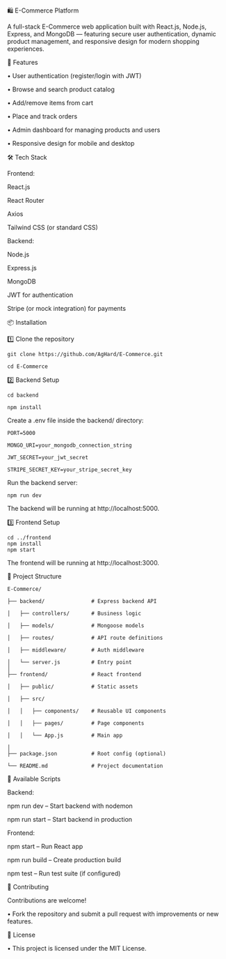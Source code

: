 🛍️ E-Commerce Platform

A full-stack E-Commerce web application built with React.js, Node.js, Express, and MongoDB — featuring secure user authentication, dynamic product management, and responsive design for modern shopping experiences.

🚀 Features

• User authentication (register/login with JWT)

• Browse and search product catalog

• Add/remove items from cart

• Place and track orders

• Admin dashboard for managing products and users

• Responsive design for mobile and desktop

🛠️ Tech Stack

Frontend:

React.js

React Router

Axios

Tailwind CSS (or standard CSS)

Backend:

Node.js

Express.js

MongoDB

JWT for authentication

Stripe (or mock integration) for payments

📦 Installation

1️⃣ Clone the repository

    git clone https://github.com/AgHard/E-Commerce.git

    cd E-Commerce
    
2️⃣ Backend Setup

    cd backend

    npm install

Create a .env file inside the backend/ directory:

    PORT=5000

    MONGO_URI=your_mongodb_connection_string

    JWT_SECRET=your_jwt_secret

    STRIPE_SECRET_KEY=your_stripe_secret_key

Run the backend server:

    npm run dev

The backend will be running at http://localhost:5000.

3️⃣ Frontend Setup

    cd ../frontend
    npm install
    npm start
The frontend will be running at http://localhost:3000.

📁 Project Structure

    E-Commerce/

    ├── backend/               # Express backend API

    │   ├── controllers/       # Business logic

    │   ├── models/            # Mongoose models

    │   ├── routes/            # API route definitions

    │   ├── middleware/        # Auth middleware

    │   └── server.js          # Entry point
    │
    ├── frontend/              # React frontend

    │   ├── public/            # Static assets

    │   ├── src/

    │   │   ├── components/    # Reusable UI components

    │   │   ├── pages/         # Page components

    │   │   └── App.js         # Main app

    │
    ├── package.json           # Root config (optional)

    └── README.md              # Project documentation

🧪 Available Scripts

Backend:

npm run dev – Start backend with nodemon

npm run start – Start backend in production

Frontend:

npm start – Run React app

npm run build – Create production build

npm test – Run test suite (if configured)

🤝 Contributing

Contributions are welcome!

• Fork the repository and submit a pull request with improvements or new features.

📄 License

• This project is licensed under the MIT License.


